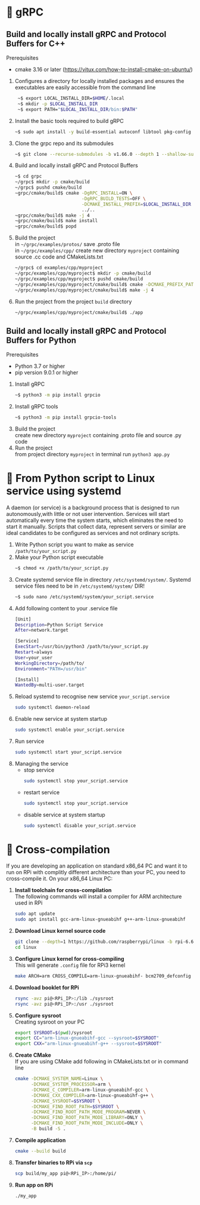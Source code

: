 # 🔸 gRPC
## Build and locally install gRPC and Protocol Buffers for C++
Prerequisites<br>
 - cmake 3.16 or later (https://vitux.com/how-to-install-cmake-on-ubuntu/)
1. Configures a directory for locally installed packages and ensures the executables are easily accessible from the command line<br>
    ```bash
     ~$ export LOCAL_INSTALL_DIR=$HOME/.local
     ~$ mkdir -p $LOCAL_INSTALL_DIR
     ~$ export PATH="$LOCAL_INSTALL_DIR/bin:$PATH"
2. Install the basic tools required to build gRPC
     ```bash
     ~$ sudo apt install -y build-essential autoconf libtool pkg-config
3. Clone the grpc repo and its submodules
     ```bash
     ~$ git clone --recurse-submodules -b v1.66.0 --depth 1 --shallow-submodules https://github.com/grpc/grpc
4. Build and locally install gRPC and Protocol Buffers
     ```bash
     ~$ cd grpc
     ~/grpc$ mkdir -p cmake/build
     ~/grpc$ pushd cmake/build
     ~grpc/cmake/build$ cmake -DgRPC_INSTALL=ON \
                              -DgRPC_BUILD_TESTS=OFF \
                              -DCMAKE_INSTALL_PREFIX=$LOCAL_INSTALL_DIR \
                              ../..
     ~grpc/cmake/build$ make -j 4
     ~grpc/cmake/build$ make install
     ~grpc/cmake/build$ popd
5. Build the project<br>
    in `~/grpc/examples/protos/` save .proto file<br>
    in `~/grpc/examples/cpp/` create new directory `myproject` containing source .cc code and CMakeLists.txt<br>
    ```bash
    ~/grpc$ cd examples/cpp/myproject
    ~/grpc/examples/cpp/myproject$ mkdir -p cmake/build
    ~/grpc/examples/cpp/myproject$ pushd cmake/build
    ~/grpc/examples/cpp/myproject/cmake/build$ cmake -DCMAKE_PREFIX_PATH=$LOCAL_INSTALL_DIR ../..
    ~/grpc/examples/cpp/myproject/cmake/build$ make -j 4
6. Run the project from the project `build` directory<br>
    ```bash
    ~/grpc/examples/cpp/myproject/cmake/build$ ./app

## Build and locally install gRPC and Protocol Buffers for Python
Prerequisites<br>
 - Python 3.7 or higher
 - pip version 9.0.1 or higher

1. Install gRPC
   ```bash
   ~$ python3 -m pip install grpcio
2. Install gRPC tools
   ```bash
   ~$ python3 -m pip install grpcio-tools
3. Build the project<br>
   create new directory `myproject` containing .proto file and source .py code<br>
5. Run the project<br>
   from project directory `myproject` in terminal run `python3 app.py`



# 🔸 From Python script to Linux service using <b>systemd</b>
A daemon (or service) is a background process that is designed to run autonomously,with little or not user intervention. Services will start automatically every time the system starts, which eliminates the need to start it manually. Scripts that collect data, represent servers or similar are ideal candidates to be configured as services and not ordinary scripts.<br>
  
1. Write Python script you want to make as service `/path/to/your_script.py`
2. Make your Python script executable
   ```bash
   ~$ chmod +x /path/to/your_script.py
4. Create systemd service file in directory `/etc/systemd/system/`.  Systemd service files need to be in `/etc/systemd/system/` DIR!
   ```bash
   ~$ sudo nano /etc/systemd/system/your_script.service
5. Add following content to your .service file
   ```bash
   [Unit]
   Description=Python Script Service
   After=network.target
   
   [Service]
   ExecStart=/usr/bin/python3 /path/to/your_script.py
   Restart=always
   User=your_user
   WorkingDirectory=/path/to/
   Environment="PATH=/usr/bin"
   
   [Install]
   WantedBy=multi-user.target

6. Reload systemd to recognise new service `your_script.service`
   ```bash
   sudo systemctl daemon-reload
8. Enable new service at system startup
   ```bash
   sudo systemctl enable your_script.service
10. Run service
    ```bash
    sudo systemctl start your_script.service
11. Managing the service
    - stop service
      ```bash
      sudo systemctl stop your_script.service
    - restart service
      ```bash
      sudo systemctl stop your_script.service
    - disable service at system startup
      ```bash
      sudo systemctl disable your_script.service


# 🔸 Cross-compilation
If you are developing an application on standard x86_64 PC and want it to run on RPi with complitly different architecture than your PC, you need to cross-compile it. On your x86_64 Linux PC:
1. <b>Install toolchain for cross-compilation </b><br>
   The following commands will install a compiler for ARM architecture used in RPi
   ```bash
   sudo apt update
   sudo apt install gcc-arm-linux-gnueabihf g++-arm-linux-gnueabihf
   
2. <b>Download Linux kernel source code </b><br>
   ```bash
   git clone --depth=1 https://github.com/raspberrypi/linux -b rpi-6.6.y
   cd linux

3. <b>Configure Linux kernel for cross-compiling</b><br>
   This will generate `.config` file for RPi3 kernel
   ```bash
   make ARCH=arm CROSS_COMPILE=arm-linux-gnueabihf- bcm2709_defconfig
   
4. <b>Download booklet for RPi</b><br>
   ```bash
   rsync -avz pi@<RPi_IP>:/lib ./sysroot
   rsync -avz pi@<RPi_IP>:/usr ./sysroot
   
5. <b>Configure sysroot</b><br>
   Creating sysroot on your PC
   ```bash
   export SYSROOT=$(pwd)/sysroot
   export CC="arm-linux-gnueabihf-gcc --sysroot=$SYSROOT"
   export CXX="arm-linux-gnueabihf-g++ --sysroot=$SYSROOT"
   
6. <b>Create CMake</b><br>
   If you are using CMake add following in CMakeLists.txt or in command line
   ```bash
   cmake -DCMAKE_SYSTEM_NAME=Linux \
         -DCMAKE_SYSTEM_PROCESSOR=arm \
         -DCMAKE_C_COMPILER=arm-linux-gnueabihf-gcc \
         -DCMAKE_CXX_COMPILER=arm-linux-gnueabihf-g++ \
         -DCMAKE_SYSROOT=$SYSROOT \
         -DCMAKE_FIND_ROOT_PATH=$SYSROOT \
         -DCMAKE_FIND_ROOT_PATH_MODE_PROGRAM=NEVER \
         -DCMAKE_FIND_ROOT_PATH_MODE_LIBRARY=ONLY \
         -DCMAKE_FIND_ROOT_PATH_MODE_INCLUDE=ONLY \
         -B build -S .
   
7. <b> Compile application</b><br>
   ```bash
   cmake --build build

8. <b> Transfer binaries to RPi via `scp`</b><br>
   ```bash
   scp build/my_app pi@<RPi_IP>:/home/pi/

9. <b> Run app on RPi</b><br>
   ```bash
   ./my_app
